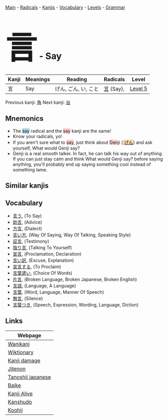 <style> bigfont {font-size: 100px}</style>
[Main](../README.md) -
[Radicals](../radicals.md) -
[Kanjis](../kanjis.md) -
[Vocabulary](../vocabulary.md) -
[Levels](../levels.md) -
[Grammar](../grammar.md)
# <bigfont> 言</bigfont> - Say 

| Kanji | Meanings | Reading | Radicals | Level |
| --- | --- | --- | --- | --- |
| 言 | Say | げん, ごん, い, こと | [言](../radicals/言.md) (Say),  | [Level 5](../levels/wk_level5.md) |

Previous kanji: [角](角.md) Next kanji: [谷](谷.md) 

## Mnemonics
 * The <span style="background-color:#ADD8E6"> say</span> radical and the <span style="background-color:#ffcccb"> say</span> kanji are the same!
* Know your radicals, yo!
* If you aren't sure what to <span style="background-color:#ffcccb"> say</span>, just think about <span style="background-color:#ffcccb"> Gen</span>ji (<span style="background-color:#fed8b1"> [げん](https://jisho.org/search/げん)</span>) and ask yourself, What would Genji say?
* Genji is a real smooth talker. In fact, he can talk his way out of anything. If you can just stay calm and think What would Genji say? before saying anything, you'll probably end up saying something cool instead of something lame.


## Similar kanjis
 


## Vocabulary
 * [言う](../vocabulary/言.md), (To Say)
* [助言](../vocabulary/言.md), (Advice)
* [方言](../vocabulary/言.md), (Dialect)
* [言い方](../vocabulary/言.md), (Way Of Saying, Way Of Talking, Speaking Style)
* [証言](../vocabulary/言.md), (Testimony)
* [独り言](../vocabulary/言.md), (Talking To Yourself)
* [宣言](../vocabulary/言.md), (Proclamation, Declaration)
* [言い訳](../vocabulary/言.md), (Excuse, Explanation)
* [宣言する](../vocabulary/言.md), (To Proclaim)
* [言葉遣い](../vocabulary/言.md), (Choice Of Words)
* [片言](../vocabulary/言.md), (Broken Language, Broken Japanese, Broken English)
* [言語](../vocabulary/言.md), (Language, A Language)
* [言葉](../vocabulary/言.md), (Word, Language, Manner Of Speech)
* [無言](../vocabulary/言.md), (Silence)
* [言葉つき](../vocabulary/言.md), (Speech, Expression, Wording, Language, Diction)



## Links 

| Webpage |
| --- |
| [Wanikani          ](https://www.wanikani.com/kanji/言) |
| [Wiktionary        ](https://en.wiktionary.org/wiki/言) |
| [Kanji damage      ](http://www.kanjidamage.com/kanji/search?utf8=✓&q=言) |
| [Jitenon           ](https://jitenon.com/kanji/言) |
| [Tanoshii japanese ](https://www.tanoshiijapanese.com/dictionary/kanji.cfm?k=言) |
| [Baike             ](https://baike.baidu.com/item/言) |
| [Kanji Alive       ](https://app.kanjialive.com/言) |
| [Kanshudo          ](https://www.kanshudo.com/searchmn?q=言) |
| [Koohii            ](https://kanji.koohii.com/study/kanji/言) |
